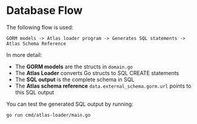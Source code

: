 # Database Flow

The following flow is used:
```
GORM models -> Atlas loader program -> Generates SQL statements -> Atlas Schema Reference
```
In more detail:
- The **GORM models** are the structs in `domain.go`
- The **Atlas Loader** converts Go structs to SQL CREATE statements
- The **SQL output** is the complete schema in SQL
- The **Atlas schema reference** `data.external_schema.gorm.url` points to this SQL output

You can test the generated SQL output by running:
```bash
go run cmd/atlas-loader/main.go
```
